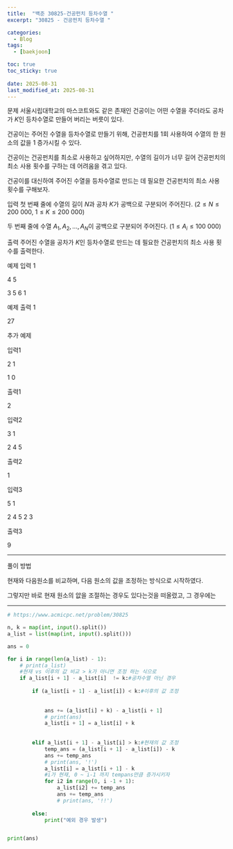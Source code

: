 ```yaml
---
title:  "백준 30825-건공펀치 등차수열 "
excerpt: "30825 - 건공펀치 등차수열 "

categories:
  - Blog
tags:
  - [baekjoon]

toc: true
toc_sticky: true
 
date: 2025-08-31
last_modified_at: 2025-08-31
---
```



문제
서울시립대학교의 마스코트와도 같은 존재인 건공이는 어떤 수열을 주더라도 공차가 $K$인 등차수열로 만들어 버리는 버릇이 있다.

건공이는 주어진 수열을 등차수열로 만들기 위해, 건공펀치를 1회 사용하여 수열의 한 원소의 값을 1 증가시킬 수 있다.

건공이는 건공펀치를 최소로 사용하고 싶어하지만, 수열의 길이가 너무 길어 건공펀치의 최소 사용 횟수를 구하는 데 어려움을 겪고 있다.

건공이를 대신하여 주어진 수열을 등차수열로 만드는 데 필요한 건공펀치의 최소 사용 횟수를 구해보자.

입력
첫 번째 줄에 수열의 길이 $N$과 공차 $K$가 공백으로 구분되어 주어진다. ($2 \le N \le 200\ 000$, $1 \le K \le 200\ 000$)

두 번째 줄에 수열 $A_1, A_2, \dots, A_N$이 공백으로 구분되어 주어진다. ($1 \le A_i \le 100\ 000$)

출력
주어진 수열을 공차가 $K$인 등차수열로 만드는 데 필요한 건공펀치의 최소 사용 횟수를 출력한다.

예제 입력 1 

4 5

3 5 6 1

예제 출력 1

27


추가 예제

입력1

2 1

1 0

출력1

2


입력2

3 1

2 4 5

출력2

1

입력3

5 1

2 4 5 2 3

출력3

9



---
풀이 방법

현재와 다음원소를 비교하며, 다음 원소의 값을 조정하는 방식으로 시작하였다.

그렇지만 바로 현재 원소의 앖을 조절하는 경우도 있다는것을 떠올렸고, 그 경우에는 



---
```python
# https://www.acmicpc.net/problem/30825

n, k = map(int, input().split())
a_list = list(map(int, input().split()))

ans = 0

for i in range(len(a_list) - 1):
    # print(a_list)
    #현재 vs 이후의 값 비교 > k가 아니면 조정 하는 식으로
    if a_list[i + 1] - a_list[i]  != k:#공차수열 아닌 경우
        
        if (a_list[i + 1] - a_list[i]) < k:#이후의 값 조정
            
            
            ans += (a_list[i] + k) - a_list[i + 1]
            # print(ans)
            a_list[i + 1] = a_list[i] + k
            
            
        elif a_list[i + 1] - a_list[i] > k:#현재의 값 조정
            temp_ans = (a_list[i + 1] - a_list[i]) - k
            ans += temp_ans
            # print(ans, '!')
            a_list[i] = a_list[i + 1] - k
            #i가 현재, 0 ~ i-1 까지 tempans만큼 증가시키자
            for i2 in range(0, i -1 + 1):
                a_list[i2] += temp_ans
                ans += temp_ans
                # print(ans, '!!')
                
        else:
            print("예외 경우 발생")


print(ans)

```